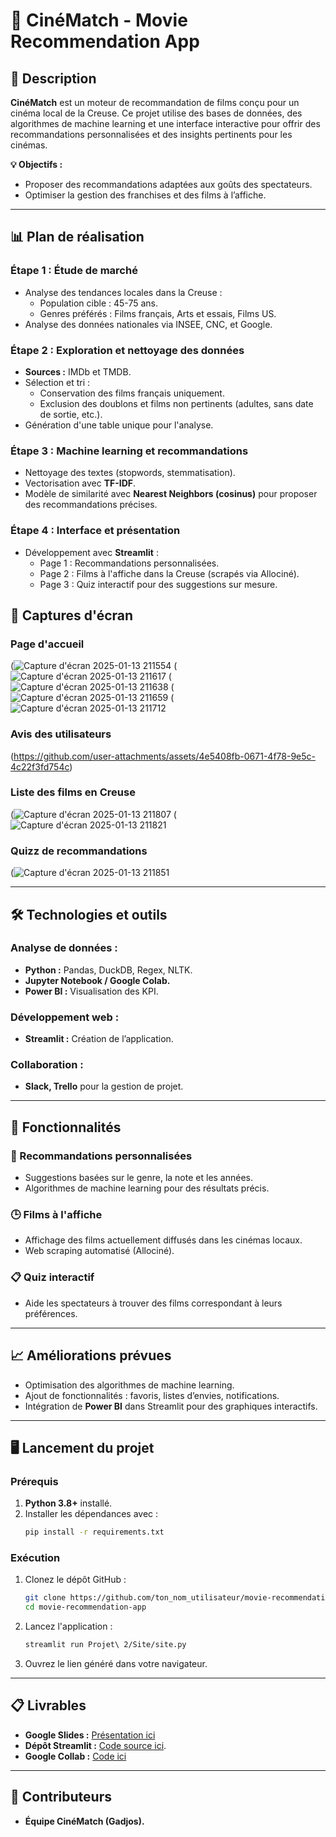# 🎥 **CinéMatch - Movie Recommendation App**

## 🌟 **Description**
**CinéMatch** est un moteur de recommandation de films conçu pour un cinéma local de la Creuse. Ce projet utilise des bases de données, des algorithmes de machine learning et une interface interactive pour offrir des recommandations personnalisées et des insights pertinents pour les cinémas.

**💡 Objectifs :**
- Proposer des recommandations adaptées aux goûts des spectateurs.
- Optimiser la gestion des franchises et des films à l’affiche.

---

## 📊 **Plan de réalisation**

### Étape 1 : Étude de marché
- Analyse des tendances locales dans la Creuse :
  - Population cible : 45-75 ans.
  - Genres préférés : Films français, Arts et essais, Films US.
- Analyse des données nationales via INSEE, CNC, et Google.

### Étape 2 : Exploration et nettoyage des données
- **Sources :** IMDb et TMDB.
- Sélection et tri :
  - Conservation des films français uniquement.
  - Exclusion des doublons et films non pertinents (adultes, sans date de sortie, etc.).
- Génération d'une table unique pour l'analyse.

### Étape 3 : Machine learning et recommandations
- Nettoyage des textes (stopwords, stemmatisation).
- Vectorisation avec **TF-IDF**.
- Modèle de similarité avec **Nearest Neighbors (cosinus)** pour proposer des recommandations précises.

### Étape 4 : Interface et présentation
- Développement avec **Streamlit** :
  - Page 1 : Recommandations personnalisées.
  - Page 2 : Films à l'affiche dans la Creuse (scrapés via Allociné).
  - Page 3 : Quiz interactif pour des suggestions sur mesure.
 
## 🔗 Captures d'écran
### Page d'accueil
(![Capture d'écran 2025-01-13 211554](https://github.com/user-attachments/assets/dc6080c4-7ea8-4846-8083-8f3fde8971df)
(![Capture d'écran 2025-01-13 211617](https://github.com/user-attachments/assets/2c7da423-b59e-4ce5-912a-06037c68f3b0)
(![Capture d'écran 2025-01-13 211638](https://github.com/user-attachments/assets/78cbbcba-d3f7-4497-857c-43a6108104c6)
(![Capture d'écran 2025-01-13 211659](https://github.com/user-attachments/assets/3d4b17ec-cce7-4166-9934-04c1e0ae3e6f)
(![Capture d'écran 2025-01-13 211712](https://github.com/user-attachments/assets/4f30feb3-c21e-47c8-8ec2-4c34abc5cc30)

### Avis des utilisateurs
(https://github.com/user-attachments/assets/4e5408fb-0671-4f78-9e5c-4c22f3fd754c)

### Liste des films en Creuse
(![Capture d'écran 2025-01-13 211807](https://github.com/user-attachments/assets/53970bb6-28a8-4437-a9fa-be68ebdaeaa5)
(![Capture d'écran 2025-01-13 211821](https://github.com/user-attachments/assets/6e37264b-1cbf-4e60-b687-76cba41cb639)

### Quizz de recommandations
(![Capture d'écran 2025-01-13 211851](https://github.com/user-attachments/assets/2fd62793-993a-4605-9ff3-0fd597e49cd6)

---

## 🛠️ **Technologies et outils**

### **Analyse de données :**
- **Python :** Pandas, DuckDB, Regex, NLTK.
- **Jupyter Notebook / Google Colab.**
- **Power BI :** Visualisation des KPI.

### **Développement web :**
- **Streamlit :** Création de l’application.

### **Collaboration :**
- **Slack, Trello** pour la gestion de projet.

---

## 🚀 **Fonctionnalités**

### 🎯 Recommandations personnalisées
- Suggestions basées sur le genre, la note et les années.
- Algorithmes de machine learning pour des résultats précis.

### 🕒 Films à l'affiche
- Affichage des films actuellement diffusés dans les cinémas locaux.
- Web scraping automatisé (Allociné).

### 📋 Quiz interactif
- Aide les spectateurs à trouver des films correspondant à leurs préférences.

---

## 📈 **Améliorations prévues**
- Optimisation des algorithmes de machine learning.
- Ajout de fonctionnalités : favoris, listes d’envies, notifications.
- Intégration de **Power BI** dans Streamlit pour des graphiques interactifs.

---

## 🖥️ **Lancement du projet**

### Prérequis
1. **Python 3.8+** installé.
2. Installer les dépendances avec :
   ```bash
   pip install -r requirements.txt
   ```

### Exécution
1. Clonez le dépôt GitHub :
   ```bash
   git clone https://github.com/ton_nom_utilisateur/movie-recommendation-app.git
   cd movie-recommendation-app
   ```
2. Lancez l'application :
   ```bash
   streamlit run Projet\ 2/Site/site.py
   ```
3. Ouvrez le lien généré dans votre navigateur.

---

## 📋 **Livrables**
- **Google Slides :** [Présentation ici](https://docs.google.com/presentation/d/1K1pr7uvhdbb3xMq3mcDfZKsLTJVWkJJGXbcdvbNOBT8/edit?usp=sharing)
- **Dépôt Streamlit :** [Code source ici](Projet%202/Site/site.py).
- **Google Collab :** [Code ici](https://colab.research.google.com/drive/1duQXYu8l2x3VLOw4mfs9PNPvnlwJ3b_K?usp=sharing)

---

## 🤝 **Contributeurs**
- **Équipe CinéMatch (Gadjos).**
